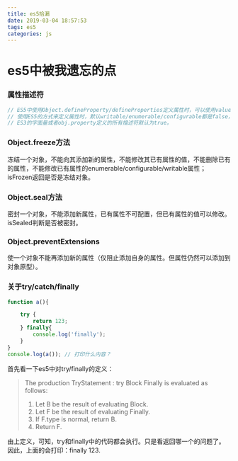 ```yaml
---
title: es5拾漏
date: 2019-03-04 18:57:53
tags: es5
categories: js
---
```

# es5中被我遗忘的点
### 属性描述符

```js
// ES5中使用Object.defineProperty/defineProperties定义属性时，可以使用value/writable/configurable/enumerable或者get/set/configurable/enumerable
// 使用ES5的方式来定义属性时，默认writable/enumerable/configurable都是false，分别表明不能被等号=改写值、不能被for in枚举、不能被重新配置(配置和删除)
// ES3的字面量或者obj.property定义的所有描述符默认为true。
```


### Object.freeze方法
冻结一个对象，不能向其添加新的属性，不能修改其已有属性的值，不能删除已有的属性，不能修改已有属性的enumerable/configurable/writable属性；isFrozen返回是否是冻结对象。
### Object.seal方法
密封一个对象，不能添加新属性，已有属性不可配置，但已有属性的值可以修改。isSealed判断是否被密封。
### Object.preventExtensions
使一个对象不能再添加新的属性（仅阻止添加自身的属性。但属性仍然可以添加到对象原型）。

### 关于try/catch/finally

```js
function a(){

	try {
		return 123;
	} finally{
		console.log('finally');
	}
}
console.log(a()); // 打印什么内容？
```
首先看一下es5中对try/finally的定义：


> The production TryStatement : try Block Finally is evaluated as follows:
> 1. Let B be the result of evaluating Block.
> 2. Let F be the result of evaluating Finally.
> 3. If F.type is normal, return B.
> 4. Return F.

由上定义，可知，try和finally中的代码都会执行。只是看返回哪一个的问题了。因此，上面的会打印：finally 123.
